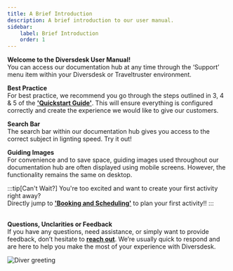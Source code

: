 ```yaml
---
title: A Brief Introduction
description: A brief introduction to our user manual.
sidebar:
    label: Brief Introduction
    order: 1
---
```


**Welcome to the Diversdesk User Manual!** <br>
You can access our documentation hub at any time through the ‘Support’ menu item within your Diversdesk or Traveltruster environment. 

**Best Practice** <br>
For best practice, we recommend you go through the steps outlined in 3, 4 & 5 of the [**'Quickstart Guide'**](/quickstart_guide/#3-personalize-your-company-page-and-enter-activities). This will ensure everything is configured correctly and create the experience we would like to give our customers.

**Search Bar**<br>
The search bar within our documentation hub gives you access to the correct subject in lignting speed. Try it out!

**Guiding Images**<br>
For convenience and to save space, guiding images used throughout our documentation hub are often displayed using mobile screens. However, the functionality remains the same on desktop.

:::tip[Can't Wait?]
You're too excited and want to create your first activity right away? <br>
Directly jump to [**'Booking and Scheduling'**](/user_manual/booking_and_scheduling) to plan your first activity!!
::: 

<br>**Questions, Unclarities or Feedback** <br>
If you have any questions, need assistance, or simply want to provide feedback, don’t hesitate to <a href="https://www.diversdesk.com/contact" target="_blank">**reach out**</a>. We’re usually quick to respond and are here to help you make the most of your experience with Diversdesk.

<Image src="/images/diver_image.png" alt="Diver greeting" data-zoom-off />